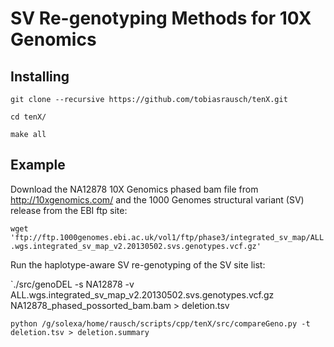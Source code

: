 SV Re-genotyping Methods for 10X Genomics
=========================================

Installing
----------

`git clone --recursive https://github.com/tobiasrausch/tenX.git`

`cd tenX/`

`make all`

Example
-------

Download the NA12878 10X Genomics phased bam file from http://10xgenomics.com/ and the 1000 Genomes structural variant (SV) release from the EBI ftp site:

`wget 'ftp://ftp.1000genomes.ebi.ac.uk/vol1/ftp/phase3/integrated_sv_map/ALL.wgs.integrated_sv_map_v2.20130502.svs.genotypes.vcf.gz'`

Run the haplotype-aware SV re-genotyping of the SV site list:

`./src/genoDEL -s NA12878 -v ALL.wgs.integrated_sv_map_v2.20130502.svs.genotypes.vcf.gz NA12878_phased_possorted_bam.bam > deletion.tsv

`python /g/solexa/home/rausch/scripts/cpp/tenX/src/compareGeno.py -t deletion.tsv > deletion.summary`
